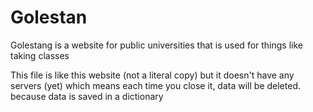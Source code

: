 # Golestan

  Golestang is a website for public universities that is used for things like taking classes
  
  This file is like this website (not a literal copy) but it doesn't have any servers (yet) which means each time you close it, data will be deleted. because data is saved in a dictionary
